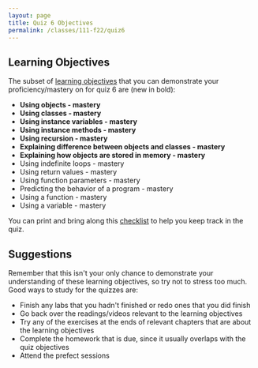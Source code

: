 ```yaml
---
layout: page
title: Quiz 6 Objectives
permalink: /classes/111-f22/quiz6
---
```


## Learning Objectives
The subset of [learning objectives](quizzes-overview) that you can demonstrate your proficiency/mastery on for quiz 6 are (new in bold):

* **Using objects - mastery**
* **Using classes - mastery**
* **Using instance variables - mastery**
* **Using instance methods - mastery**
* **Using recursion - mastery**
* **Explaining difference between objects and classes - mastery**
* **Explaining how objects are stored in memory - mastery**
* Using indefinite loops - mastery
* Using return values - mastery
* Using function parameters - mastery
* Predicting the behavior of a program - mastery
* Using a function - mastery
* Using a variable - mastery


You can print and bring along this [checklist](https://docs.google.com/document/d/15Qcfc2CsTIk2Lhntk-3vCKupVl_rIuYB5hI6SI98hvs/edit?usp=sharing) to help you keep track in the quiz.

## Suggestions
Remember that this isn't your only chance to demonstrate your understanding of these learning objectives, so try not to stress too much.
Good ways to study for the quizzes are:
* Finish any labs that you hadn't finished or redo ones that you did finish
* Go back over the readings/videos relevant to the learning objectives
* Try any of the exercises at the ends of relevant chapters that are about the learning objectives
* Complete the homework that is due, since it usually overlaps with the quiz objectives
* Attend the prefect sessions
